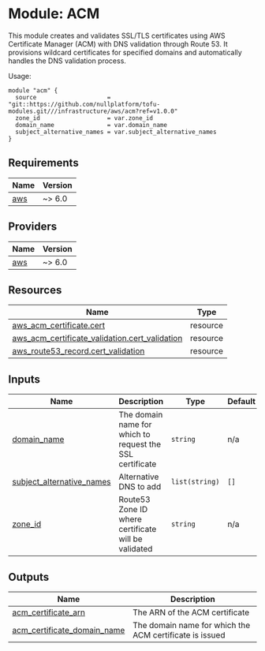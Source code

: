 # Module: ACM

This module creates and validates SSL/TLS certificates using AWS Certificate Manager (ACM) with DNS validation through Route 53. It provisions wildcard certificates for specified domains and automatically handles the DNS validation process.

Usage:

```hcl
module "acm" {
  source                    = "git::https://github.com/nullplatform/tofu-modules.git///infrastructure/aws/acm?ref=v1.0.0"
  zone_id                   = var.zone_id
  domain_name               = var.domain_name
  subject_alternative_names = var.subject_alternative_names
}
```

<!-- BEGIN_TF_DOCS -->
## Requirements

| Name | Version |
|------|---------|
| <a name="requirement_aws"></a> [aws](#requirement\_aws) | ~> 6.0 |

## Providers

| Name | Version |
|------|---------|
| <a name="provider_aws"></a> [aws](#provider\_aws) | ~> 6.0 |

## Resources

| Name | Type |
|------|------|
| [aws_acm_certificate.cert](https://registry.terraform.io/providers/hashicorp/aws/latest/docs/resources/acm_certificate) | resource |
| [aws_acm_certificate_validation.cert_validation](https://registry.terraform.io/providers/hashicorp/aws/latest/docs/resources/acm_certificate_validation) | resource |
| [aws_route53_record.cert_validation](https://registry.terraform.io/providers/hashicorp/aws/latest/docs/resources/route53_record) | resource |

## Inputs

| Name | Description | Type | Default | Required |
|------|-------------|------|---------|:--------:|
| <a name="input_domain_name"></a> [domain\_name](#input\_domain\_name) | The domain name for which to request the SSL certificate | `string` | n/a | yes |
| <a name="input_subject_alternative_names"></a> [subject\_alternative\_names](#input\_subject\_alternative\_names) | Alternative DNS to add | `list(string)` | `[]` | no |
| <a name="input_zone_id"></a> [zone\_id](#input\_zone\_id) | Route53 Zone ID where certificate will be validated | `string` | n/a | yes |

## Outputs

| Name | Description |
|------|-------------|
| <a name="output_acm_certificate_arn"></a> [acm\_certificate\_arn](#output\_acm\_certificate\_arn) | The ARN of the ACM certificate |
| <a name="output_acm_certificate_domain_name"></a> [acm\_certificate\_domain\_name](#output\_acm\_certificate\_domain\_name) | The domain name for which the ACM certificate is issued |
<!-- END_TF_DOCS -->